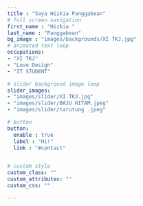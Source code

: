```yaml
---
title : "Saya Hizkia Panggabean"
# full screen navigation
first_name : "Hizkia "
last_name : "Panggabean"
bg_image : "images/backgrounds/XI TKJ.jpg"
# animated text loop
occupations:
- "XI TKJ"
- "Love Design"
- "IT STUDENT"

# slider background image loop
slider_images:
- "images/slider/XI TKJ.jpg"
- "images/slider/BAJU HITAM.jpeg"
- "images/slider/tarutung .jpeg"

# button
button:
  enable : true 
  label : "Hi!"
  link : "#contact"


# custom style
custom_class: "" 
custom_attributes: "" 
custom_css: ""

---
```


